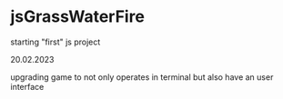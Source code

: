 # jsGrassWaterFire

starting "first" js project

20.02.2023

upgrading game to not only operates in terminal but also have an user interface
